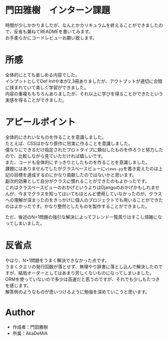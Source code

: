 # 門田雅樹　インターン課題

時間が少しかかりましたが、なんとかカリキュラムを終えることができましたので、反省も兼ねてREADMEを書いてみます。<br>
お手柔らかにコードレビューお願い致します。

# 所感

全体的にとても楽しめる内容でした。<br>
インプットとしてDef Initや本が2,3冊ありましたが、アウトプットが適切に合間に挟まれていて楽しく学習ができました。<br>
内容の重複ももちろんありましたが、それ以上に学びを得ることができたという実感を得ることができました。

# アピールポイント

全体的にきれいなものを作ることを意識しました。<br>
たとえば、CSSはかなり原作に忠実に作ることを意識しました。<br>
僕なりにできるだけ指定されたプロトタイプに類似したものを作ろうと努力したので、比較しながら見ていただければ嬉しいです。<br>
また、コードも全体的にすっきりとしたものを作ることを意識しました。<br>
課題にはありませんでしたがクラスベースビューに`views.py`を書き変えたのは上記の目標を達成するのにかなり貢献したのではないかと思います。<br>
副次的効果として自分がクラスに慣れることができたのもよかったです。<br>
これはクラスベースビューのおかげというよりはDjangoのおかげかもしれませんが、今までクラスを知ってはいてもほとんど使用していなかったのが、クラスへの理解が深まったのをきっかけに個人のプロジェクトでも用いることができたのはよかったです。かなり整然としたものを製作することができました。

ただ、後述のN+1問題の強引な解決によってフレンド一覧周りはすこし煩雑になってしまいました。

# 反省点

やはり、N+1問題をうまく解決できなかった点です。<br>
うまくクエリの発行回数が落とせず、無理やり辞書に落とし込んで解決したのですが、結局オーダーとしてはあまり芳しくないものになってしまいました。<br>
ORMを使っていないので多少は高速だと思うのですが、それでも少しもたつきを感じます。<br>
解答例のようなものが思いつけるように勉強を深めていこうと思います。


# Author


* 作成者：門田雅樹
* 所属：AkaDeMiA
